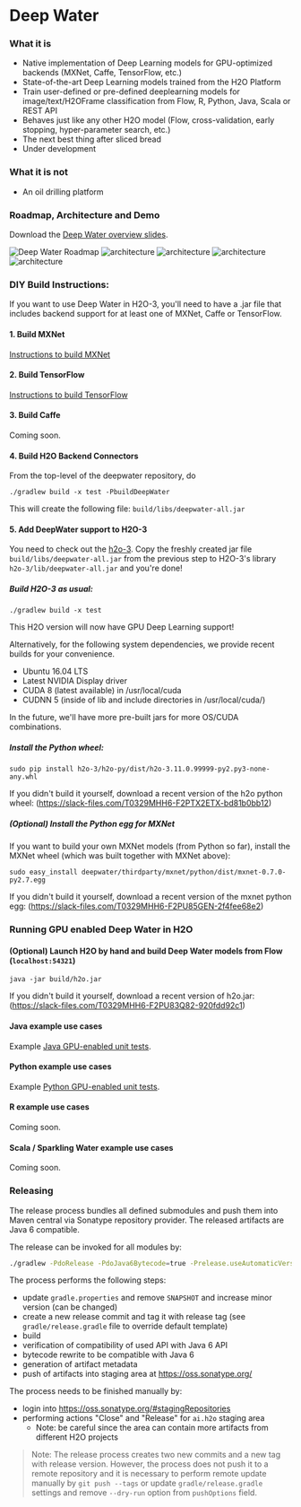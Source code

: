 # Deep Water

### What it is
* Native implementation of Deep Learning models for GPU-optimized backends (MXNet, Caffe, TensorFlow, etc.)
* State-of-the-art Deep Learning models trained from the H2O Platform
* Train user-defined or pre-defined deeplearning models for image/text/H2OFrame classification from Flow, R, Python, Java, Scala or REST API
* Behaves just like any other H2O model (Flow, cross-validation, early stopping, hyper-parameter search, etc.)
* The next best thing after sliced bread
* Under development

### What it is not
* An oil drilling platform

### Roadmap, Architecture and Demo
Download the [Deep Water overview slides](./architecture/deepwater_overview.pdf).

![](./architecture/deepwater_overview/deepwater_overview.001.jpeg "Deep Water Roadmap")
![architecture](./architecture/deepwater_overview/deepwater_overview.002.jpeg "More Data")
![architecture](./architecture/deepwater_overview/deepwater_overview.003.jpeg "Deep Water Networks")
![architecture](./architecture/deepwater_overview/deepwater_overview.004.jpeg "Deep Water Architecture")
![architecture](./architecture/deepwater_overview/deepwater_overview.005.jpeg "Deep Water Example in Flow")

### DIY Build Instructions:
If you want to use Deep Water in H2O-3, you'll need to have a .jar file that includes backend support for at least one of MXNet, Caffe or TensorFlow.

#### 1. Build MXNet 
[Instructions to build MXNet](https://github.com/h2oai/deepwater/tree/master/mxnet)

#### 2. Build TensorFlow 
[Instructions to build TensorFlow](https://github.com/h2oai/deepwater/tree/master/tensorflow)

#### 3. Build Caffe 
Coming soon.

#### 4. Build H2O Backend Connectors
From the top-level of the deepwater repository, do
```
./gradlew build -x test -PbuildDeepWater
```

This will create the following file: `build/libs/deepwater-all.jar`

#### 5. Add DeepWater support to H2O-3
You need to check out the [h2o-3](http://github.com/h2oai/h2o-3/).
Copy the freshly created jar file `build/libs/deepwater-all.jar` from the previous step to H2O-3's library `h2o-3/lib/deepwater-all.jar` and you're done!

##### Build H2O-3 as usual:
```
./gradlew build -x test
```

This H2O version will now have GPU Deep Learning support!

Alternatively, for the following system dependencies, we provide recent builds for your convenience. 

* Ubuntu 16.04 LTS
* Latest NVIDIA Display driver
* CUDA 8 (latest available) in /usr/local/cuda
* CUDNN 5 (inside of lib and include directories in /usr/local/cuda/)

In the future, we'll have more pre-built jars for more OS/CUDA combinations.


##### Install the Python wheel:
```
sudo pip install h2o-3/h2o-py/dist/h2o-3.11.0.99999-py2.py3-none-any.whl
```
If you didn't build it yourself, download a recent version of the h2o python wheel: (https://slack-files.com/T0329MHH6-F2PTX2ETX-bd81b0bb12)

##### (Optional) Install the Python egg for MXNet
If you want to build your own MXNet models (from Python so far), install the MXNet wheel (which was built together with MXNet above):
```
sudo easy_install deepwater/thirdparty/mxnet/python/dist/mxnet-0.7.0-py2.7.egg
```
If you didn't build it yourself, download a recent version of the mxnet python egg: (https://slack-files.com/T0329MHH6-F2PU85GEN-2f4fee68e2)


### Running GPU enabled Deep Water in H2O
#### (Optional) Launch H2O by hand and build Deep Water models from Flow (`localhost:54321`)

```
java -jar build/h2o.jar
```
If you didn't build it yourself, download a recent version of h2o.jar: (https://slack-files.com/T0329MHH6-F2PU83Q82-920fdd92c1)

#### Java example use cases
Example [Java GPU-enabled unit tests](https://github.com/h2oai/h2o-3/tree/master/h2o-algos/src/test/java/hex/deepwater).

#### Python example use cases
Example [Python GPU-enabled unit tests](https://github.com/h2oai/h2o-3/tree/master/h2o-py/tests/testdir_algos/deepwater).

#### R example use cases
Coming soon.

#### Scala / Sparkling Water example use cases
Coming soon.

### Releasing
The release process bundles all defined submodules and push them into Maven central via Sonatype repository provider.
The released artifacts are Java 6 compatible.

The release can be invoked for all modules by:
```bash
./gradlew -PdoRelease -PdoJava6Bytecode=true -Prelease.useAutomaticVersion=true release
```

The process performs the following steps:
  - update `gradle.properties` and remove `SNAPSHOT` and increase minor version (can be changed)
  - create a new release commit and tag it with release tag (see `gradle/release.gradle` file to override default template)
  - build
  - verification of compatibility of used API with Java 6 API
  - bytecode rewrite to be compatible with Java 6
  - generation of artifact metadata 
  - push of artifacts into staging area at https://oss.sonatype.org/

The process needs to be finished manually by:
  - login into https://oss.sonatype.org/#stagingRepositories
  - performing actions "Close" and "Release" for `ai.h2o` staging area
    - Note: be careful since the area can contain more artifacts from different H2O projects

> Note: The release process creates two new commits and a new tag with release version. 
> However, the process does not push it to a remote repository and it is necessary
> to perform remote update manually by `git push --tags` or update `gradle/release.gradle`
> settings and remove `--dry-run` option from `pushOptions` field.

